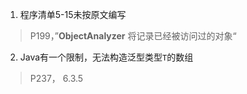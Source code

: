 1. 程序清单5-15未按原文编写
> P199，”**ObjectAnalyzer** 将记录已经被访问过的对象“
2.  Java有一个限制，无法构造泛型类型`T`的数组
> P237， 6.3.5
<!--stackedit_data:
eyJoaXN0b3J5IjpbLTk2NzcwNzE5NV19
-->